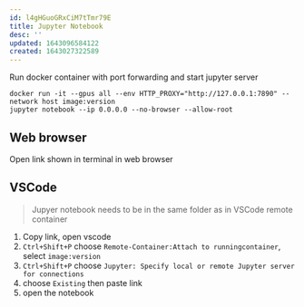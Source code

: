 ```yaml
---
id: l4gHGuoGRxCiM7tTmr79E
title: Jupyter Notebook
desc: ''
updated: 1643096584122
created: 1643027322589
---
```

Run docker container with port forwarding and start jupyter server
```
docker run -it --gpus all --env HTTP_PROXY="http://127.0.0.1:7890" --network host image:version
jupyter notebook --ip 0.0.0.0 --no-browser --allow-root
```
## Web browser
Open link shown in terminal in web browser

## VSCode
> Jupyer notebook needs to be in the same folder as in VSCode remote container

1. Copy link, open vscode
2. `Ctrl+Shift+P` choose `Remote-Container:Attach to runningcontainer`, select `image:version`
3. `Ctrl+Shift+P` choose `Jupyter: Specify local or remote Jupyter server for connections`
4. choose `Existing` then paste link
5. open the notebook